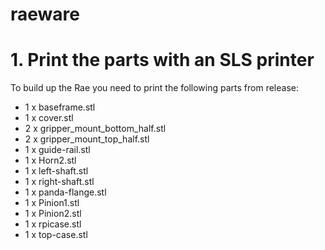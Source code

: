 # raeware
# 1. Print the parts with an SLS printer

To build up the Rae you need to print the following parts from release:

* 1 x baseframe.stl
* 1 x cover.stl
* 2 x gripper_mount_bottom_half.stl
* 2 x gripper_mount_top_half.stl
* 1 x guide-rail.stl
* 1 x Horn2.stl
* 1 x left-shaft.stl
* 1 x right-shaft.stl
* 1 x panda-flange.stl
* 1 x Pinion1.stl
* 1 x Pinion2.stl
* 1 x rpicase.stl
* 1 x top-case.stl